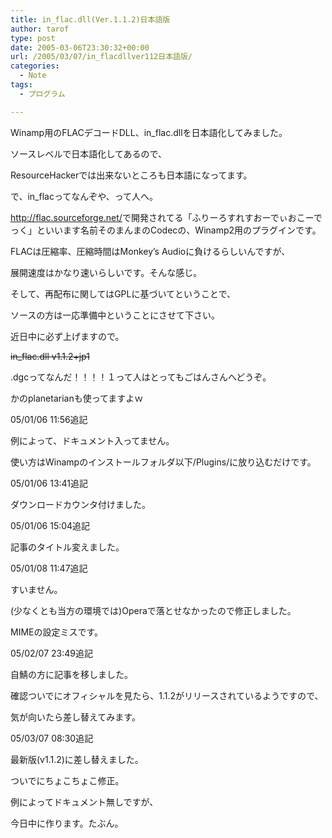 ```yaml
---
title: in_flac.dll(Ver.1.1.2)日本語版
author: tarof
type: post
date: 2005-03-06T23:30:32+00:00
url: /2005/03/07/in_flacdllver112日本語版/
categories:
  - Note
tags:
  - プログラム

---
```

Winamp用のFLACデコードDLL、in_flac.dllを日本語化してみました。

ソースレベルで日本語化してあるので、
  
ResourceHackerでは出来ないところも日本語になってます。

<!--more-->

で、in_flacってなんぞや、って人へ。
  
<http://flac.sourceforge.net/>で開発されてる「ふりーろすれすおーでぃおこーでっく」といいます名前そのまんまのCodecの、Winamp2用のプラグインです。
  
FLACは圧縮率、圧縮時間はMonkey&#8217;s Audioに負けるらしいんですが、
  
展開速度はかなり速いらしいです。そんな感じ。

そして、再配布に関してはGPLに基づいてということで、
  
ソースの方は一応準備中ということにさせて下さい。
  
近日中に必ず上げますので。

<del datetime="2008-05-24T08:43:29+00:00">in_flac.dll v1.1.2+jp1</del>
  
.dgcってなんだ！！！！１って人はとってもごはんさんへどうぞ。
  
かのplanetarianも使ってますよｗ

05/01/06 11:56追記
  
例によって、ドキュメント入ってません。
  
使い方はWinampのインストールフォルダ以下/Plugins/に放り込むだけです。

05/01/06 13:41追記
  
ダウンロードカウンタ付けました。

05/01/06 15:04追記
  
記事のタイトル変えました。

05/01/08 11:47追記
  
すいません。
  
(少なくとも当方の環境では)Operaで落とせなかったので修正しました。
  
MIMEの設定ミスです。

05/02/07 23:49追記
  
自鯖の方に記事を移しました。
  
確認ついでにオフィシャルを見たら、1.1.2がリリースされているようですので、
  
気が向いたら差し替えてみます。

05/03/07 08:30追記
  
最新版(v1.1.2)に差し替えました。
  
ついでにちょこちょこ修正。
  
例によってドキュメント無しですが、
  
今日中に作ります。たぶん。